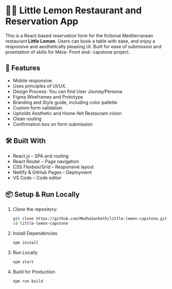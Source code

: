# 🍋🍋 Little Lemon Restaurant and Reservation App

This is a React-based reservation form for the fictional Mediterranean restaurant **Little Lemon**. Users can book a table with ease, and enjoy a responsive and aesthetically pleasing UI. Built for ease of submission and prsentation of skills for Meta- Front end- capstone project.

## 🚀 Features
- Mobile responsive.
- Uses principles of UI/UX.
- Design Process: You can find User Jouney/Persona
- Figma Wireframes and Prototype
- Branding and Style guide, including color pallette
- Custom form validation
- Upholds Aesthetic and Home-felt Restaurant vision
- Clean routing
- Confirmation box on form submission

## 🛠️ Built With
- React.js – SPA and routing
- React Router – Page navigation
- CSS Flexbox/Grid – Responsive layout
- Netlify & GitHub Pages – Deployment
- VS Code – Code editor


## 📦 Setup & Run Locally

1. Clone the repository:
   ```bash
   git clone https://github.com/MedhaSanketh/little-lemon-capstone.git
   cd little-lemon-capstone

2. Install Dependencies
   ```bash
   npm install
3. Run Locally
   ```bash
   npm start
4. Build for Production
   ```bash
   npm run build

